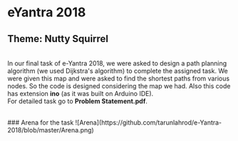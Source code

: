 # eYantra 2018
## Theme: Nutty Squirrel
<br>In our final task of e-Yantra 2018, we were asked to design a path planning algorithm (we used Dijkstra's algorithm) to complete the assigned task. We were given this map and were asked to find the shortest paths from various nodes. So the code is designed considering the map we had. Also this code has extension **ino** (as it was built on Arduino IDE).
<br>For detailed task go to **Problem Statement.pdf**.

<br>
### Arena for the task
![Arena](https://github.com/tarunlahrod/e-Yantra-2018/blob/master/Arena.png)
